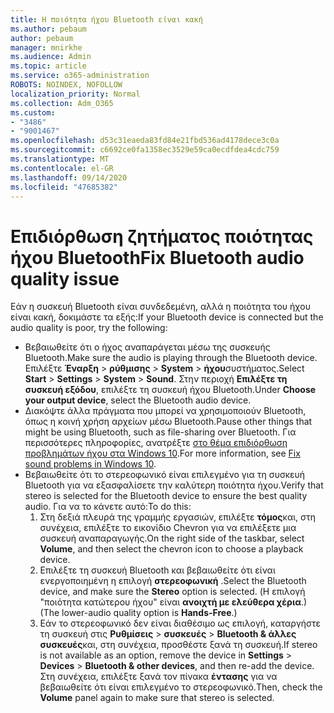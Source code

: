 ```yaml
---
title: Η ποιότητα ήχου Bluetooth είναι κακή
ms.author: pebaum
author: pebaum
manager: mnirkhe
ms.audience: Admin
ms.topic: article
ms.service: o365-administration
ROBOTS: NOINDEX, NOFOLLOW
localization_priority: Normal
ms.collection: Adm_O365
ms.custom:
- "3486"
- "9001467"
ms.openlocfilehash: d53c31eaeda83fd84e21fbd536ad4178dece3c0a
ms.sourcegitcommit: c6692ce0fa1358ec3529e59ca0ecdfdea4cdc759
ms.translationtype: MT
ms.contentlocale: el-GR
ms.lasthandoff: 09/14/2020
ms.locfileid: "47685382"
---
```

# <a name="fix-bluetooth-audio-quality-issue"></a><span data-ttu-id="555ca-102">Επιδιόρθωση ζητήματος ποιότητας ήχου Bluetooth</span><span class="sxs-lookup"><span data-stu-id="555ca-102">Fix Bluetooth audio quality issue</span></span>

<span data-ttu-id="555ca-103">Εάν η συσκευή Bluetooth είναι συνδεδεμένη, αλλά η ποιότητα του ήχου είναι κακή, δοκιμάστε τα εξής:</span><span class="sxs-lookup"><span data-stu-id="555ca-103">If your Bluetooth device is connected but the audio quality is poor, try the following:</span></span>

- <span data-ttu-id="555ca-104">Βεβαιωθείτε ότι ο ήχος αναπαράγεται μέσω της συσκευής Bluetooth.</span><span class="sxs-lookup"><span data-stu-id="555ca-104">Make sure the audio is playing through the Bluetooth device.</span></span> <span data-ttu-id="555ca-105">Επιλέξτε **Έναρξη**  >  **ρύθμισης**  >  **System**  >  **ήχου**συστήματος.</span><span class="sxs-lookup"><span data-stu-id="555ca-105">Select **Start** > **Settings** > **System** > **Sound**.</span></span> <span data-ttu-id="555ca-106">Στην περιοχή **Επιλέξτε τη συσκευή εξόδου**, επιλέξτε τη συσκευή ήχου Bluetooth.</span><span class="sxs-lookup"><span data-stu-id="555ca-106">Under **Choose your output device**, select the Bluetooth audio device.</span></span>
- <span data-ttu-id="555ca-107">Διακόψτε άλλα πράγματα που μπορεί να χρησιμοποιούν Bluetooth, όπως η κοινή χρήση αρχείων μέσω Bluetooth.</span><span class="sxs-lookup"><span data-stu-id="555ca-107">Pause other things that might be using Bluetooth, such as file-sharing over Bluetooth.</span></span> <span data-ttu-id="555ca-108">Για περισσότερες πληροφορίες, ανατρέξτε [στο θέμα επιδιόρθωση προβλημάτων ήχου στα Windows 10](https://support.microsoft.com/help/4520288/windows-10-fix-sound-problems).</span><span class="sxs-lookup"><span data-stu-id="555ca-108">For more information, see [Fix sound problems in Windows 10](https://support.microsoft.com/help/4520288/windows-10-fix-sound-problems).</span></span>
- <span data-ttu-id="555ca-109">Βεβαιωθείτε ότι το στερεοφωνικό είναι επιλεγμένο για τη συσκευή Bluetooth για να εξασφαλίσετε την καλύτερη ποιότητα ήχου.</span><span class="sxs-lookup"><span data-stu-id="555ca-109">Verify that stereo is selected for the Bluetooth device to ensure the best quality audio.</span></span> <span data-ttu-id="555ca-110">Για να το κάνετε αυτό:</span><span class="sxs-lookup"><span data-stu-id="555ca-110">To do this:</span></span> 
    1. <span data-ttu-id="555ca-111">Στη δεξιά πλευρά της γραμμής εργασιών, επιλέξτε **τόμος**και, στη συνέχεια, επιλέξτε το εικονίδιο Chevron για να επιλέξετε μια συσκευή αναπαραγωγής.</span><span class="sxs-lookup"><span data-stu-id="555ca-111">On the right side of the taskbar, select **Volume**, and then select the chevron icon to choose a playback device.</span></span>
    2. <span data-ttu-id="555ca-112">Επιλέξτε τη συσκευή Bluetooth και βεβαιωθείτε ότι είναι ενεργοποιημένη η επιλογή **στερεοφωνική** .</span><span class="sxs-lookup"><span data-stu-id="555ca-112">Select the Bluetooth device, and make sure the **Stereo** option is selected.</span></span> <span data-ttu-id="555ca-113">(Η επιλογή "ποιότητα κατώτερου ήχου" είναι **ανοιχτή με ελεύθερα χέρια**.)</span><span class="sxs-lookup"><span data-stu-id="555ca-113">(The lower-audio quality option is **Hands-Free**.)</span></span>
    3. <span data-ttu-id="555ca-114">Εάν το στερεοφωνικό δεν είναι διαθέσιμο ως επιλογή, καταργήστε τη συσκευή στις **Ρυθμίσεις**  >  **συσκευές**  >  **Bluetooth & άλλες συσκευές**και, στη συνέχεια, προσθέστε ξανά τη συσκευή.</span><span class="sxs-lookup"><span data-stu-id="555ca-114">If stereo is not available as an option, remove the device in **Settings** > **Devices** > **Bluetooth & other devices**, and then re-add the device.</span></span> <span data-ttu-id="555ca-115">Στη συνέχεια, επιλέξτε ξανά τον πίνακα **έντασης** για να βεβαιωθείτε ότι είναι επιλεγμένο το στερεοφωνικό.</span><span class="sxs-lookup"><span data-stu-id="555ca-115">Then, check the **Volume** panel again to make sure that stereo is selected.</span></span>

